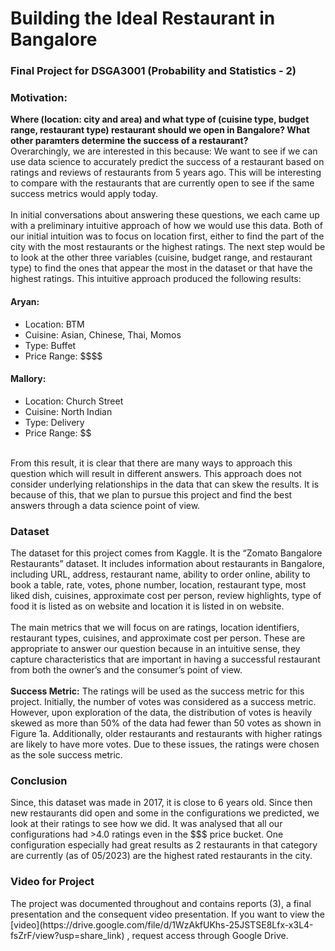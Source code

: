 # Building the Ideal Restaurant in Bangalore
### Final Project for DSGA3001 (Probability and Statistics - 2)

<h3>Motivation:</h3>
<b>Where (location: city and area) and what type of (cuisine type, budget range, restaurant type) restaurant should we open in Bangalore? What other paramters determine the success of a restaurant?</b>
<br>
Overarchingly, we are interested in this because: We want to see if we can use data science to accurately predict the success of a restaurant based on ratings and reviews of restaurants from 5 years ago. This will be interesting to compare with the restaurants that are currently open to see if the same success metrics would apply today.
<br>
<br>
In initial conversations about answering these questions, we each came up with a preliminary intuitive approach of how we would use this data. Both of our initial intuition was to focus on location first, either to find the part of the city with the most restaurants or the highest ratings. The next step would be to look at the other three variables (cuisine, budget range, and restaurant type) to find the ones that appear the most in the dataset or that have the highest ratings. This intuitive approach produced the following results: 
<br>

<h4>Aryan:</h4>
<ul>
<li>Location: BTM </li>
<li>Cuisine: Asian, Chinese, Thai, Momos </li>
<li> Type: Buffet </li>
<li> Price Range: $$$$ </li>
</ul>

<h4>Mallory:</h4>
<ul>
<li>Location: Church Street </li>
<li>Cuisine: North Indian </li>
<li>Type: Delivery </li>
<li>Price Range: $$ </li>
</ul>
<br>
From this result, it is clear that there are many ways to approach this question which will result in different answers. This approach does not consider underlying relationships in the data that can skew the results.
It is because of this, that we plan to pursue this project and find the best answers through a data science point of view.

<h3>Dataset</h3>
The dataset for this project comes from Kaggle. It is the “Zomato Bangalore Restaurants” dataset. It includes information about restaurants in Bangalore, including URL, address, restaurant name, ability to order online, ability to book a table, rate, votes, phone number, location, restaurant type, most liked dish, cuisines, approximate cost per person, review highlights, type of food it is listed as on website and location it is listed in on website. 
<br>
<br>
The main metrics that we will focus on are ratings, location identifiers, restaurant types, cuisines, and approximate cost per person. These are appropriate to answer our question because in an intuitive sense, they capture characteristics that are important in having a successful restaurant from both the owner’s and the consumer’s point of view. 
<br>
<br>
<b>Success Metric:</b> The ratings will be used as the success metric for this project. Initially, the number of votes was considered as a success metric. However, upon exploration of the data, the distribution of votes is heavily skewed as more than 50% of the data had fewer than 50 votes as shown in Figure 1a. Additionally, older restaurants and restaurants with higher ratings are likely to have more votes. Due to these issues, the ratings were chosen as the sole success metric.

<h3>Conclusion</h3>
Since, this dataset was made in 2017, it is close to 6 years old. Since then new restaurants did open and some in the configurations we predicted, we look at their ratings to see how we did. It was analysed that all our configurations had >4.0 ratings even in the $$$ price bucket. One configuration especially had great results as 2 restaurants in that category are currently (as of 05/2023) are the highest rated restaurants in the city.

<h3>Video for Project</h3>
The project was documented throughout and contains reports (3), a final presentation and the consequent video presentation. If you want to view the [video](https://drive.google.com/file/d/1WzAkfUKhs-25JSTSE8Lfx-x3L4-fsZrF/view?usp=share_link) , request access through Google Drive.

